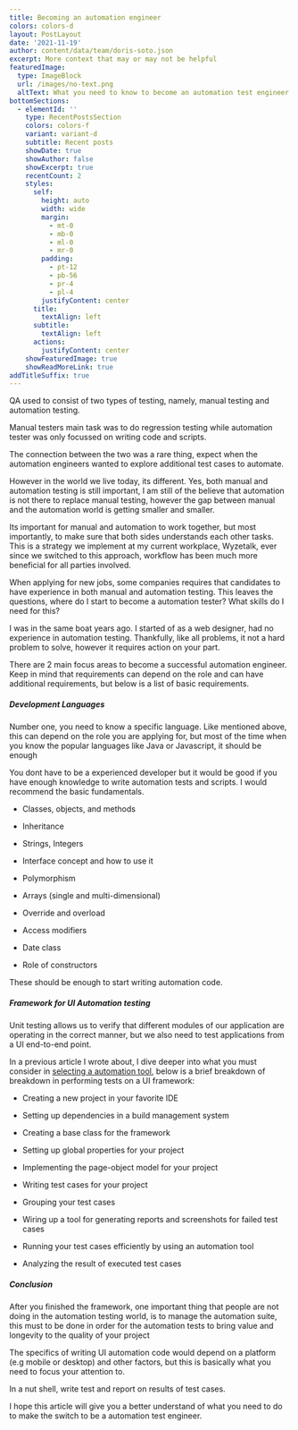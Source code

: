 ```yaml
---
title: Becoming an automation engineer
colors: colors-d
layout: PostLayout
date: '2021-11-19'
author: content/data/team/doris-soto.json
excerpt: More context that may or may not be helpful
featuredImage:
  type: ImageBlock
  url: /images/no-text.png
  altText: What you need to know to become an automation test engineer
bottomSections:
  - elementId: ''
    type: RecentPostsSection
    colors: colors-f
    variant: variant-d
    subtitle: Recent posts
    showDate: true
    showAuthor: false
    showExcerpt: true
    recentCount: 2
    styles:
      self:
        height: auto
        width: wide
        margin:
          - mt-0
          - mb-0
          - ml-0
          - mr-0
        padding:
          - pt-12
          - pb-56
          - pr-4
          - pl-4
        justifyContent: center
      title:
        textAlign: left
      subtitle:
        textAlign: left
      actions:
        justifyContent: center
    showFeaturedImage: true
    showReadMoreLink: true
addTitleSuffix: true
---
```

QA used to consist of two types of testing, namely, manual testing and automation testing.

Manual testers main task was to do regression testing while automation tester was only focussed on writing code and scripts.

The connection between the two was a rare thing, expect when the automation engineers wanted to explore additional test cases to automate.

However in the world we live today, its different. Yes, both manual and automation testing is still important, I am still of the believe that automation is not there to replace manual testing, however the gap between manual and the automation world is getting smaller and smaller.

Its important for manual and automation to work together, but most importantly, to make sure that both sides understands each other tasks. This is a strategy we implement at my current workplace, Wyzetalk, ever since we switched to this approach, workflow has been much more beneficial for all parties involved.

When applying for new jobs, some companies requires that candidates to have experience in both manual and automation testing. This leaves the questions, where do I start to become a automation tester? What skills do I need for this?

I was in the same boat years ago. I started of as a web designer, had no experience in automation testing. Thankfully, like all problems, it not a hard problem to solve, however it requires action on your part.

There are 2 main focus areas to become a successful automation engineer. Keep in mind that requirements can depend on the role and can have additional requirements, but below is a list of basic requirements.

##### **Development Languages**

Number one, you need to know a specific language. Like mentioned above, this can depend on the role you are applying for, but most of the time when you know the popular languages like Java or Javascript, it should be enough

You dont have to be a experienced developer but it would be good if you have enough knowledge to write automation tests and scripts. I would recommend the basic fundamentals.

*   Classes, objects, and methods

*   Inheritance

*   Strings, Integers

*   Interface concept and how to use it

*   Polymorphism

*   Arrays (single and multi-dimensional)

*   Override and overload

*   Access modifiers

*   Date class

*   Role of constructors

These should be enough to start writing automation code.

##### **Framework for UI Automation testing**

Unit testing allows us to verify that different modules of our application are operating in the correct manner, but we also need to test applications from a UI end-to-end point.

In a previous article I wrote about, I dive deeper into what you must consider in [selecting a automation tool](https://oswinlosper.co.za/posts/selecting-a-automation-tool/), below is a brief breakdown of breakdown in performing tests on a UI framework:

*   Creating a new project in your favorite IDE

*   Setting up dependencies in a build management system

*   Creating a base class for the framework

*   Setting up global properties for your project

*   Implementing the page-object model for your project

*   Writing test cases for your project

*   Grouping your test cases

*   Wiring up a tool for generating reports and screenshots for failed test cases

*   Running your test cases efficiently by using an automation tool

*   Analyzing the result of executed test cases

##### **Conclusion**

After you finished the framework, one important thing that people are not doing in the automation testing world, is to manage the automation suite, this must to be done in order for the automation tests to bring value and longevity to the quality of your project

The specifics of writing UI automation code would depend on a platform (e.g mobile or desktop) and other factors, but this is basically what you need to focus your attention to.

In a nut shell, write test and report on results of test cases.

I hope this article will give you a better understand of what you need to do to make the switch to be a automation test engineer.
